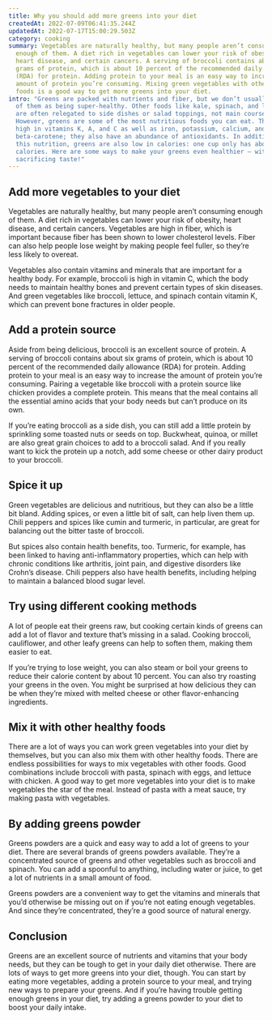 ```yaml
---
title: Why you should add more greens into your diet
createdAt: 2022-07-09T06:41:35.244Z
updatedAt: 2022-07-17T15:00:29.503Z
category: cooking
summary: Vegetables are naturally healthy, but many people aren’t consuming
  enough of them. A diet rich in vegetables can lower your risk of obesity,
  heart disease, and certain cancers. A serving of broccoli contains about six
  grams of protein, which is about 10 percent of the recommended daily allowance
  (RDA) for protein. Adding protein to your meal is an easy way to increase the
  amount of protein you’re consuming. Mixing green vegetables with other healthy
  foods is a good way to get more greens into your diet.
intro: "Greens are packed with nutrients and fiber, but we don’t usually think
  of them as being super-healthy. Other foods like kale, spinach, and lettuce
  are often relegated to side dishes or salad toppings, not main courses.
  However, greens are some of the most nutritious foods you can eat. They’re
  high in vitamins K, A, and C as well as iron, potassium, calcium, and
  beta-carotene; they also have an abundance of antioxidants. In addition to all
  this nutrition, greens are also low in calories: one cup only has about 20
  calories. Here are some ways to make your greens even healthier — without
  sacrificing taste!"
---
```


## Add more vegetables to your diet

Vegetables are naturally healthy, but many people aren’t consuming enough of them. A diet rich in vegetables can lower your risk of obesity, heart disease, and certain cancers. Vegetables are high in fiber, which is important because fiber has been shown to lower cholesterol levels. Fiber can also help people lose weight by making people feel fuller, so they’re less likely to overeat.

Vegetables also contain vitamins and minerals that are important for a healthy body. For example, broccoli is high in vitamin C, which the body needs to maintain healthy bones and prevent certain types of skin diseases. And green vegetables like broccoli, lettuce, and spinach contain vitamin K, which can prevent bone fractures in older people.

## Add a protein source

Aside from being delicious, broccoli is an excellent source of protein. A serving of broccoli contains about six grams of protein, which is about 10 percent of the recommended daily allowance (RDA) for protein. Adding protein to your meal is an easy way to increase the amount of protein you’re consuming. Pairing a vegetable like broccoli with a protein source like chicken provides a complete protein. This means that the meal contains all the essential amino acids that your body needs but can’t produce on its own.

If you’re eating broccoli as a side dish, you can still add a little protein by sprinkling some toasted nuts or seeds on top. Buckwheat, quinoa, or millet are also great grain choices to add to a broccoli salad. And if you really want to kick the protein up a notch, add some cheese or other dairy product to your broccoli.

## Spice it up

Green vegetables are delicious and nutritious, but they can also be a little bit bland. Adding spices, or even a little bit of salt, can help liven them up. Chili peppers and spices like cumin and turmeric, in particular, are great for balancing out the bitter taste of broccoli.

But spices also contain health benefits, too. Turmeric, for example, has been linked to having anti-inflammatory properties, which can help with chronic conditions like arthritis, joint pain, and digestive disorders like Crohn’s disease. Chili peppers also have health benefits, including helping to maintain a balanced blood sugar level.

## Try using different cooking methods

A lot of people eat their greens raw, but cooking certain kinds of greens can add a lot of flavor and texture that’s missing in a salad. Cooking broccoli, cauliflower, and other leafy greens can help to soften them, making them easier to eat.

If you’re trying to lose weight, you can also steam or boil your greens to reduce their calorie content by about 10 percent. You can also try roasting your greens in the oven. You might be surprised at how delicious they can be when they’re mixed with melted cheese or other flavor-enhancing ingredients.

## Mix it with other healthy foods

There are a lot of ways you can work green vegetables into your diet by themselves, but you can also mix them with other healthy foods. There are endless possibilities for ways to mix vegetables with other foods. Good combinations include broccoli with pasta, spinach with eggs, and lettuce with chicken. A good way to get more vegetables into your diet is to make vegetables the star of the meal. Instead of pasta with a meat sauce, try making pasta with vegetables.

## By adding greens powder

Greens powders are a quick and easy way to add a lot of greens to your diet. There are several brands of greens powders available. They’re a concentrated source of greens and other vegetables such as broccoli and spinach. You can add a spoonful to anything, including water or juice, to get a lot of nutrients in a small amount of food.

Greens powders are a convenient way to get the vitamins and minerals that you’d otherwise be missing out on if you’re not eating enough vegetables. And since they’re concentrated, they’re a good source of natural energy.

## Conclusion

Greens are an excellent source of nutrients and vitamins that your body needs, but they can be tough to get in your daily diet otherwise. There are lots of ways to get more greens into your diet, though. You can start by eating more vegetables, adding a protein source to your meal, and trying new ways to prepare your greens. And if you’re having trouble getting enough greens in your diet, try adding a greens powder to your diet to boost your daily intake.
